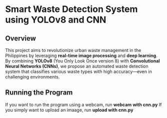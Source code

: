 # Smart Waste Detection System using YOLOv8 and CNN

## Overview

This project aims to revolutionize urban waste management in the Philippines by leveraging **real-time image processing** and **deep learning**. By combining **YOLOv8** (You Only Look Once version 8) with **Convolutional Neural Networks (CNNs)**, we propose an automated waste detection system that classifies various waste types with high accuracy—even in challenging environments.

## Running the Program

If you want to run the program using a webcam, run **webcam with cnn.py**
If you simply want to upload an imaage, run **upload with cnn.py**
